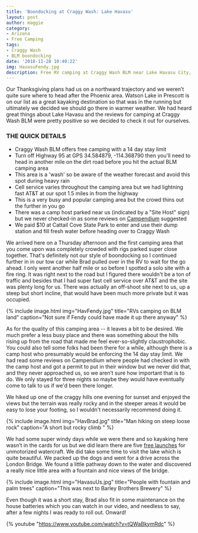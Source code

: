 ```yaml
---
title: 'Boondocking at Craggy Wash: Lake Havasu'
layout: post
author: maggie
category:
- Arizona
- Free Camping
tags:
- Craggy Wash
- BLM boondocking
date: '2018-11-28 10:40:22'
img: HavasuFendy.jpg
description: Free RV camping at Craggy Wash BLM near Lake Havasu City, Arizona
---
```


Our Thanksgiving plans had us on a northward trajectory and we weren’t quite sure where to head after the Phoenix area. Watson Lake in Prescott is on our list as a great kayaking destination so that was in the running but ultimately we decided we should go there in warmer weather. We had heard great things about Lake Havasu and the reviews for camping at Craggy Wash BLM were pretty positive so we decided to check it out for ourselves.

### THE QUICK DETAILS
* Craggy Wash BLM offers free camping with a 14 day stay limit
* Turn off Highway 95 at GPS 34.584879, -114.368790 then you'll need to head in another mile on the dirt road before you hit the actual BLM camping area
* This area is a 'wash' so be aware of the weather forecast and avoid this spot during heavy rain
* Cell service varies throughout the camping area but we had lightning fast AT&T at our spot 1.5 miles in from the highway
* This is a very busy and popular camping area but the crowd thins out the further in you go
* There was a camp host parked near us (indicated by a "Site Host" sign) but we never checked-in as some reviews on [Campendium](https://www.campendium.com/craggy-wash) suggested
* We paid $10 at Cattail Cove State Park to enter and use their dump station and fill fresh water before heading over to Craggy Wash

We arrived here on a Thursday afternoon and the first camping area that you come upon was completely crowded with rigs parked super close together. That's definitely not our style of boondocking so I continued further in in our tow car while Brad pulled over in the RV to wait for the go ahead. I only went another half mile or so before I spotted a solo site with a fire ring. It was right next to the road but I figured there wouldn't be a ton of traffic and besides that I had super fast cell service over AT&T and the site was plenty long for us. There was actually an off-shoot site next to us, up a steep but short incline, that would have been much more private but it was occupied. 

{% include image.html img="HavFendy.jpg" title="RVs camping on BLM land" caption="Not sure if Fendy could have made it up there anyway" %}

As for the quality of this camping area -- it leaves a bit to be desired. We much prefer a less busy place and there was something about the hills rising up from the road that made me feel ever-so-slightly claustrophobic. You could also tell some folks had been there for a while, although there is a camp host who presumably would be enforcing the 14 day stay limit. We had read some reviews on Campendium where people had checked in with the camp host and got a permit to put in their window but we never did that, and they never approached us, so we aren’t sure how important that is to do. We only stayed for three nights so maybe they would have eventually come to talk to us if we'd been there longer.

We hiked up one of the craggy hills one evening for sunset and enjoyed the views but the terrain was really rocky and in the steeper areas it would be easy to lose your footing, so I wouldn't necessarily recommend doing it.

{% include image.html img="HavBrad.jpg" title="Man hiking on steep loose rock" caption="A short but rocky climb " %}

We had some super windy days while we were there and so kayaking here wasn’t in the cards for us but we did learn there are five [free launches](https://golakehavasu.com/activities/boating/launch-ramps-marinas/) for unmotorized watercraft. We did take some time to visit the lake which is quite beautiful. We packed up the dogs and went for a drive across the London Bridge. We found a little pathway down to the water and discovered a really nice little area with a fountain and nice views of the bridge.

{% include image.html img="HavasuUs.jpg" title="People with fountain and palm trees" caption="This was next to Barley Brothers Brewery" %}

Even though it was a short stay, Brad also fit in some maintenance on the house batteries which you can watch in our video, and needless to say, after a few nights I was ready to roll out. Onward!

{% youtube "https://www.youtube.com/watch?v=tQWaBkymRdc" %}